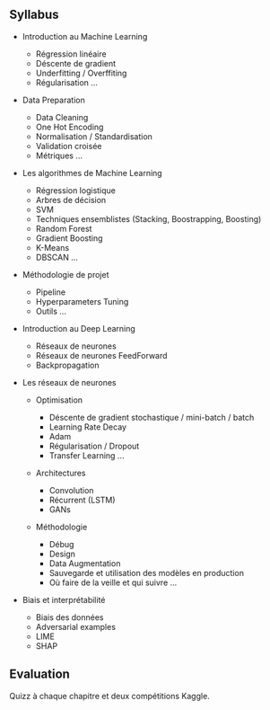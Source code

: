 ## Syllabus
- Introduction au Machine Learning
  - Régression linéaire
  - Déscente de gradient
  - Underfitting / Overffiting
  - Régularisation
  ...

- Data Preparation
  - Data Cleaning
  - One Hot Encoding
  - Normalisation / Standardisation
  - Validation croisée
  - Métriques
  ...

- Les algorithmes de Machine Learning
  - Régression logistique 
  - Arbres de décision
  - SVM
  - Techniques ensemblistes (Stacking, Boostrapping, Boosting)
  - Random Forest
  - Gradient Boosting
  - K-Means
  - DBSCAN
  ...

- Méthodologie de projet
  - Pipeline
  - Hyperparameters Tuning
  - Outils
  ...

- Introduction au Deep Learning
  - Réseaux de neurones
  - Réseaux de neurones FeedForward
  - Backpropagation

- Les réseaux de neurones
  - Optimisation
    - Déscente de gradient stochastique / mini-batch / batch 
    - Learning Rate Decay
    - Adam
    - Régularisation / Dropout
    - Transfer Learning
    ...

  - Architectures
    - Convolution
    - Récurrent (LSTM)
    - GANs

  - Méthodologie
    - Débug
    - Design
    - Data Augmentation
    - Sauvegarde et utilisation des modèles en production
    - Où faire de la veille et qui suivre
    ...

- Biais et interprétabilité
  - Biais des données
  - Adversarial examples
  - LIME
  - SHAP


## Evaluation

Quizz à chaque chapitre et deux compétitions Kaggle.